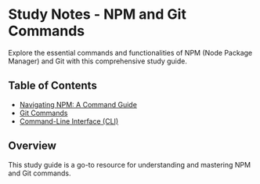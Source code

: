 # Study Notes - NPM and Git Commands

Explore the essential commands and functionalities of NPM (Node Package Manager)
and Git with this comprehensive study guide.

## Table of Contents

- [Navigating NPM: A Command Guide](https://github.com/jgchoti/studynote/blob/main/basiccommand/npm.md)
- [Git Commands](https://github.com/jgchoti/studynote/blob/main/basiccommand/git.md)
- [Command-Line Interface (CLI)](https://github.com/jgchoti/studynote/blob/main/basiccommand/termainal.md)

## Overview

This study guide is a go-to resource for understanding and mastering NPM and Git commands.
